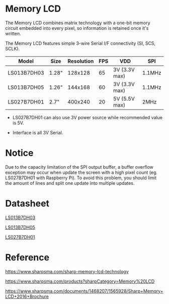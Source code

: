 # Memory LCD

The Memory LCD combines matrix technology with a one-bit memory circuit embedded into every pixel, so information is retained once it's written.

The Memory LCD features simple 3-wire Serial I/F connectivity (SI, SCS, SCLK).

Model       | Size  | Resolution | FPS | VDD           | SPI
------------|-------|------------|-----|---------------|-------
LS013B7DH03 | 1.28" | 128x128    | 65  | 3V (3.3V max) | 1.1MHz
LS013B7DH05 | 1.26" | 144x168    | 60  | 3V (3.3V max) | 1.1MHz
LS027B7DH01 | 2.7"  | 400x240    | 20  | 5V (5.5V max) | 2MHz

* LS027B7DH01 can also use 3V power source while recommended value is 5V.

* Interface is all 3V Serial.

# Notice

Due to the capacity limitation of the SPI output buffer, a buffer overflow exception may occur when update the screen with a high pixel count (eg. LS027B7DH01 with Raspberry Pi). To avoid this problem, you should limit the amount of lines and split one update into multiple updates.

# Datasheet

[LS013B7DH03](https://media.digikey.com/pdf/Data%20Sheets/Sharp%20PDFs/LS013B7DH03_Spec.pdf)

[LS013B7DH05](https://media.digikey.com/pdf/Data%20Sheets/Sharp%20PDFs/LS013B7DH05.pdf)

[LS027B7DH01](https://media.digikey.com/pdf/Data%20Sheets/Sharp%20PDFs/LS027B7DH01_Rev_Jun_2010.pdf)

# Reference

https://www.sharpsma.com/sharp-memory-lcd-technology

https://www.sharpsma.com/products?sharpCategory=Memory%20LCD

https://www.sharpsma.com/documents/1468207/1565928/Sharp+Memory+LCD+2016+Brochure
